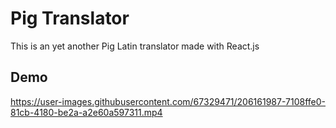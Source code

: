 # Pig Translator
This is an yet another Pig Latin translator made with React.js

## Demo
https://user-images.githubusercontent.com/67329471/206161987-7108ffe0-81cb-4180-be2a-a2e60a597311.mp4
